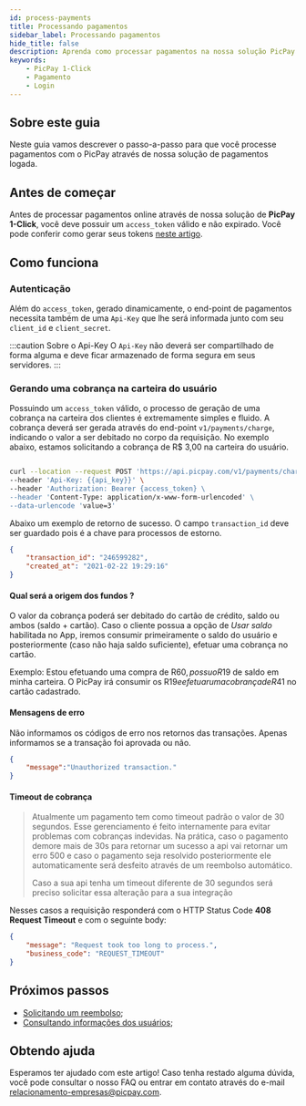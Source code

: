 ```yaml
---
id: process-payments
title: Processando pagamentos
sidebar_label: Processando pagamentos
hide_title: false
description: Aprenda como processar pagamentos na nossa solução PicPay 1-Click
keywords: 
    - PicPay 1-Click
    - Pagamento    
    - Login
---
```


## Sobre este guia

Neste guia vamos descrever o passo-a-passo para que você processe pagamentos com o PicPay através de nossa solução de pagamentos logada.

## Antes de começar

Antes de processar pagamentos online através de nossa solução de **PicPay 1-Click**, você deve possuir um `access_token` válido e não expirado. Você pode conferir como gerar seus tokens [neste artigo](/one-click/guides/oauth2-flow).

## Como funciona

### Autenticação

Além do `access_token`, gerado dinamicamente, o end-point de pagamentos necessita também de uma `Api-Key` que lhe será informada junto com seu `client_id` e `client_secret`.

:::caution Sobre o Api-Key
O `Api-Key` não deverá ser compartilhado de forma alguma e deve ficar armazenado de forma segura em seus servidores. 
:::

### Gerando uma cobrança na carteira do usuário

Possuindo um `access_token` válido, o processo de geração de uma cobrança na carteira dos clientes é extremamente simples e fluido. A cobrança deverá ser gerada através do end-point `v1/payments/charge`, indicando o valor a ser debitado no corpo da requisição. No exemplo abaixo, estamos solicitando a cobrança de R$ 3,00 na carteira do usuário.

```bash

curl --location --request POST 'https://api.picpay.com/v1/payments/charge' \
--header 'Api-Key: {{api_key}}' \
--header 'Authorization: Bearer {access_token} \
--header 'Content-Type: application/x-www-form-urlencoded' \
--data-urlencode 'value=3'

```

Abaixo um exemplo de retorno de sucesso. O campo `transaction_id` deve ser guardado pois é a chave para processos de estorno.

```json
{
    "transaction_id": "246599282",
    "created_at": "2021-02-22 19:29:16"
}
```

#### Qual será a origem dos fundos ?

O valor da cobrança poderá ser debitado do cartão de crédito, saldo ou ambos (saldo + cartão). Caso o cliente possua a opção de *Usar saldo* habilitada no App, iremos consumir primeiramente o saldo do usuário e posteriormente (caso não haja saldo suficiente), efetuar uma cobrança no cartão.

Exemplo: Estou efetuando uma compra de R$60, possuo R$19 de saldo em minha carteira. O PicPay irá consumir os R$19 e efetuar uma cobrança de R$41 no cartão cadastrado.


#### Mensagens de erro

Não informamos os códigos de erro nos retornos das transações. Apenas informamos se a transação foi aprovada ou não.

```json
{
    "message":"Unauthorized transaction."
}
```

#### Timeout de cobrança
> Atualmente um pagamento tem como timeout padrão o valor de 30 segundos. Esse gerenciamento é feito internamente para evitar problemas com cobranças indevidas.
> Na prática, caso o pagamento demore mais de 30s para retornar um sucesso a api vai retornar um erro 500 e caso o pagamento seja resolvido posteriormente ele automaticamente será desfeito através de um reembolso automático.
> 
> Caso a sua api tenha um timeout diferente de 30 segundos será preciso solicitar essa alteração para a sua integração

Nesses casos a requisição responderá com o HTTP Status Code **408 Request Timeout** e com o seguinte body:
```json
{
    "message": "Request took too long to process.",
    "business_code": "REQUEST_TIMEOUT"
}
```

## Próximos passos

- [Solicitando um reembolso](/one-click/guides/refund-payments);
- [Consultando informações dos usuários](/one-click/guides/user-info);


## Obtendo ajuda
Esperamos ter ajudado com este artigo! Caso tenha restado alguma dúvida, você pode consultar o nosso FAQ ou entrar em contato através do e-mail relacionamento-empresas@picpay.com. 
